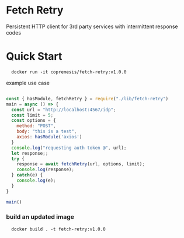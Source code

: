 

# Fetch Retry

Persistent HTTP client for 3rd party services with intermittent response codes

# Quick Start

```
  docker run -it copremesis/fetch-retry:v1.0.0
```

example use case

```javascript

const { hasModule, fetchRetry } = require("./lib/fetch-retry")
main = async () => {
  const url = "http://localhost:4567/idp";
  const limit = 5;
  const options = {
    method: "POST",
    body: "this is a test",
    axios: hasModule('axios')
  }
  console.log("requesting auth token @", url);
  let response;;
  try {
    response = await fetchRetry(url, options, limit);
    console.log(response);
  } catch(e) {
    console.log(e);
  }
}

main()

```

### build an updated image

```
  docker build . -t fetch-retry:v1.0.0
```
